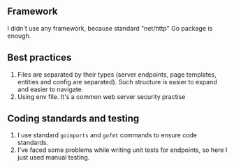 ## Framework
I didn't use any framework, because standard "net/http" Go package is enough.

## Best practices
1. Files are separated by their types (server endpoints, page templates, entities and config are separated). Such structure is easier to expand and easier to navigate.
2. Using env file. It's a common web server security practise

## Coding standards and testing
1. I use standard `goimports` and `gofmt` commands to ensure code standards.
2. I've faced some problems while writing unit tests for endpoints, so here I just used manual testing.